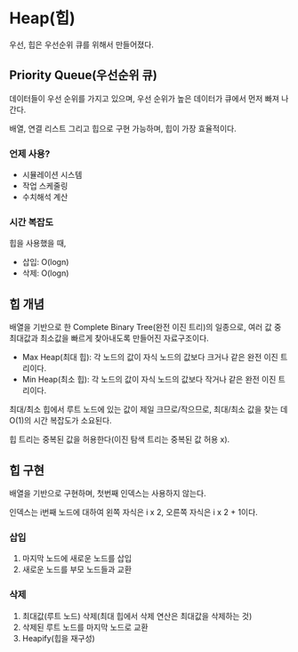 # Heap(힙)

우선, 힙은 우선순위 큐를 위해서 만들어졌다.

## Priority Queue(우선순위 큐)

데이터들이 우선 순위를 가지고 있으며, 우선 순위가 높은 데이터가 큐에서 먼저 빠져 나간다.

배열, 연결 리스트 그리고 힙으로 구현 가능하며, 힙이 가장 효율적이다.

### 언제 사용?

- 시뮬레이션 시스템
- 작업 스케줄링
- 수치해석 계산

### 시간 복잡도

힙을 사용했을 때,

- 삽입: O(logn)
- 삭제: O(logn)

## 힙 개념

배열을 기반으로 한 Complete Binary Tree(완전 이진 트리)의 일종으로, 여러 값 중 최대값과 최소값을 빠르게 찾아내도록 만들어진 자료구조이다.

- Max Heap(최대 힙): 각 노드의 값이 자식 노드의 값보다 크거나 같은 완전 이진 트리이다.
- Min Heap(최소 힙): 각 노드의 값이 자식 노드의 값보다 작거나 같은 완전 이진 트리이다.

최대/최소 힙에서 루트 노드에 있는 값이 제일 크므로/작으므로, 최대/최소 값을 찾는 데 O(1)의 시간 복잡도가 소요된다.

힙 트리는 중복된 값을 허용한다(이진 탐색 트리는 중복된 값 허용 x).

## 힙 구현

배열을 기반으로 구현하며, 첫번째 인덱스는 사용하지 않는다.

인덱스는 i번째 노드에 대하여 왼쪽 자식은 i x 2, 오른쪽 자식은 i x 2 + 1이다.

### 삽입

1. 마지막 노드에 새로운 노드를 삽입
2. 새로운 노드를 부모 노드들과 교환

### 삭제

1. 최대값(루트 노드) 삭제(최대 힙에서 삭제 연산은 최대값을 삭제하는 것)
2. 삭제된 루트 노드를 마지막 노드로 교환
3. Heapify(힙을 재구성)

